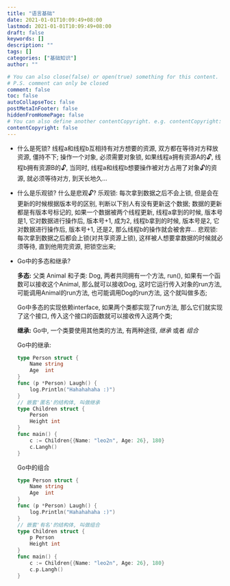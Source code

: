 ```yaml
---
title: "语言基础"
date: 2021-01-01T10:09:49+08:00
lastmod: 2021-01-01T10:09:49+08:00
draft: false
keywords: []
description: ""
tags: []
categories: ["基础知识"]
author: ""

# You can also close(false) or open(true) something for this content.
# P.S. comment can only be closed
comment: false
toc: false
autoCollapseToc: false
postMetaInFooter: false
hiddenFromHomePage: false
# You can also define another contentCopyright. e.g. contentCopyright: "This is another copyright."
contentCopyright: false
---
```

<!--more-->
- 什么是死锁?
  线程a和线程b互相持有对方想要的资源, 双方都在等待对方释放资源, 僵持不下;
  操作一个对象, 必须需要对象锁, 如果线程a拥有资源A的🔓, 线程b拥有资源B的🔓, 当同时, 线程a和线程b想要操作被对方占用了对象🔓的资源, 就必须等待对方, 到天长地久...

- 什么是乐观锁? 什么是悲观🔓?
  乐观锁: 每次拿到数据之后不会上锁, 但是会在更新的时候根据版本号的区别, 判断以下别人有没有更新这个数据; 数据的更新都是有版本号标记的, 如果一个数据被两个线程更新, 线程a拿到的时候, 版本号是1, 它对数据进行操作后, 版本号+1, 成为2, 线程b拿到的时候, 版本号是2, 它对数据进行操作后, 版本号+1, 还是2, 那么线程b的操作就会被舍弃...
  悲观锁: 每次拿到数据之后都会上锁(对共享资源上锁), 这样被人想要拿数据的时候就必须等待, 直到他用完资源, 把锁空出来;

- Go中的多态和继承?

  **多态:** 父类 Animal 和子类: Dog, 两者共同拥有一个方法, run(), 如果有一个函数可以接收这个Animal, 那么就可以接收Dog, 这时它运行传入对象的run方法, 可能调用Animal的run方法, 也可能调用Dog的run方法, 这个就叫做多态;

   Go中多态的实现依赖interface, 如果两个类都实现了run方法, 那么它们就实现了这个接口, 传入这个接口的函数就可以接收传入这两个类;

  **继承:** Go中, 一个类要使用其他类的方法, 有两种途径, *继承* 或者 *组合*

  Go中的继承:

  ```go
  type Person struct {
      Name string
      Age  int
  }
  func (p *Person) Laugh() {
      log.Println("Hahahahaha :)")
  }
  // 嵌套'匿名'的结构体, 叫做继承
  type Children struct {
      Person
      Height int
  }
  func main() {
      c := Children{{Name: "leo2n", Age: 26}, 180}
      c.Langh()
  }
  ```

  Go中的组合

  ```go
  type Person struct {
      Name string
      Age  int
  }
  func (p *Person) Laugh() {
      log.Println("Hahahahaha :)")
  }
  // 嵌套'有名'的结构体, 叫做组合
  type Children struct {
      p Person
      Height int
  }
  func main() {
      c := Children{{Name: "leo2n", Age: 26}, 180}
      c.p.Langh()
  }
  ```

  